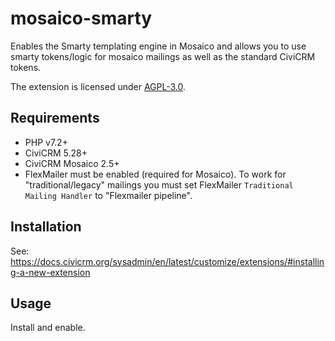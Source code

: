 # mosaico-smarty

Enables the Smarty templating engine in Mosaico and allows you to use smarty tokens/logic for mosaico mailings as well as
the standard CiviCRM tokens.

The extension is licensed under [AGPL-3.0](LICENSE.txt).

## Requirements

* PHP v7.2+
* CiviCRM 5.28+
* CiviCRM Mosaico 2.5+
* FlexMailer must be enabled (required for Mosaico). To work for "traditional/legacy" mailings you must set FlexMailer `Traditional Mailing Handler` to "Flexmailer pipeline".

## Installation

See: https://docs.civicrm.org/sysadmin/en/latest/customize/extensions/#installing-a-new-extension

## Usage

Install and enable.
